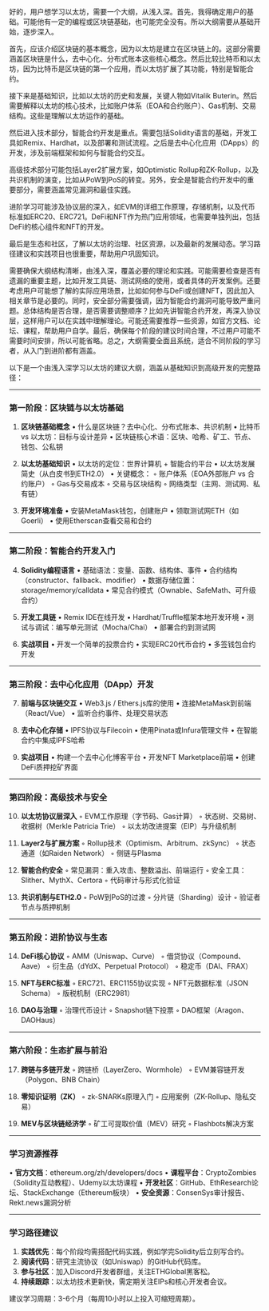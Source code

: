 好的，用户想学习以太坊，需要一个大纲，从浅入深。首先，我得确定用户的基础。可能他有一定的编程或区块链基础，也可能完全没有。所以大纲需要从基础开始，逐步深入。

首先，应该介绍区块链的基本概念，因为以太坊是建立在区块链上的。这部分需要涵盖区块链是什么，去中心化、分布式账本这些核心概念。然后比较比特币和以太坊，因为比特币是区块链的第一个应用，而以太坊扩展了其功能，特别是智能合约。

接下来是基础知识，比如以太坊的历史和发展，关键人物如Vitalik Buterin。然后需要解释以太坊的核心技术，比如账户体系（EOA和合约账户）、Gas机制、交易结构。这些是理解以太坊运作的基础。

然后进入技术部分，智能合约开发是重点。需要包括Solidity语言的基础，开发工具如Remix、Hardhat，以及部署和测试流程。之后是去中心化应用（DApps）的开发，涉及前端框架和如何与智能合约交互。

高级技术部分可能包括Layer2扩展方案，如Optimistic Rollup和ZK-Rollup，以及共识机制的演变，比如从PoW到PoS的转变。另外，安全是智能合约开发中的重要部分，需要涵盖常见漏洞和最佳实践。

进阶学习可能涉及协议层的深入，如EVM的详细工作原理，存储机制，以及代币标准如ERC20、ERC721。DeFi和NFT作为热门应用领域，也需要单独列出，包括DeFi的核心组件和NFT的开发。

最后是生态和社区，了解以太坊的治理、社区资源，以及最新的发展动态。学习路径建议和实践项目也很重要，帮助用户巩固知识。

需要确保大纲结构清晰，由浅入深，覆盖必要的理论和实践。可能需要检查是否有遗漏的重要主题，比如开发工具链、测试网络的使用，或者具体的开发案例。还要考虑用户可能想了解的实际应用场景，比如如何参与DeFi或创建NFT，因此加入相关章节是必要的。同时，安全部分需要强调，因为智能合约漏洞可能导致严重问题。总体结构是否合理，是否需要调整顺序？比如先讲智能合约开发，再深入协议层，这样用户可以在实践中理解理论。可能还需要推荐一些资源，如官方文档、论坛、课程，帮助用户自学。最后，确保每个阶段的建议时间合理，不过用户可能不需要时间安排，所以可能省略。总之，大纲需要全面且系统，适合不同阶段的学习者，从入门到进阶都有涵盖。




以下是一个由浅入深学习以太坊的建议大纲，涵盖从基础知识到高级开发的完整路径：

---

### **第一阶段：区块链与以太坊基础**
1. **区块链基础概念**
   • 什么是区块链？去中心化、分布式账本、共识机制
   • 比特币 vs 以太坊：目标与设计差异
   • 区块链核心术语：区块、哈希、矿工、节点、钱包、公私钥

2. **以太坊基础知识**
   • 以太坊的定位：世界计算机 + 智能合约平台
   • 以太坊发展简史（从白皮书到ETH2.0）
   • 关键概念：
     ◦ 账户体系（EOA外部账户 vs 合约账户）
     ◦ Gas与交易成本
     ◦ 交易与区块结构
     ◦ 网络类型（主网、测试网、私有链）

3. **开发环境准备**
   • 安装MetaMask钱包，创建账户
   • 领取测试网ETH（如Goerli）
   • 使用Etherscan查看交易和合约

---

### **第二阶段：智能合约开发入门**
4. **Solidity编程语言**
   • 基础语法：变量、函数、结构体、事件
   • 合约结构（constructor、fallback、modifier）
   • 数据存储位置：storage/memory/calldata
   • 常见合约模式（Ownable、SafeMath、可升级合约）

5. **开发工具链**
   • Remix IDE在线开发
   • Hardhat/Truffle框架本地开发环境
   • 测试与调试：编写单元测试（Mocha/Chai）
   • 部署合约到测试网

6. **实战项目**
   • 开发一个简单的投票合约
   • 实现ERC20代币合约
   • 多签钱包合约开发

---

### **第三阶段：去中心化应用（DApp）开发**
7. **前端与区块链交互**
   • Web3.js / Ethers.js库的使用
   • 连接MetaMask到前端（React/Vue）
   • 监听合约事件、处理交易状态

8. **去中心化存储**
   • IPFS协议与Filecoin
   • 使用Pinata或Infura管理文件
   • 在智能合约中集成IPFS哈希

9. **实战项目**
   • 构建一个去中心化博客平台
   • 开发NFT Marketplace前端
   • 创建DeFi质押挖矿界面

---

### **第四阶段：高级技术与安全**
10. **以太坊协议层深入**
    ◦ EVM工作原理（字节码、Gas计算）
    ◦ 状态树、交易树、收据树（Merkle Patricia Trie）
    ◦ 以太坊改进提案（EIP）与升级机制

11. **Layer2与扩展方案**
    ◦ Rollup技术（Optimism、Arbitrum、zkSync）
    ◦ 状态通道（如Raiden Network）
    ◦ 侧链与Plasma

12. **智能合约安全**
    ◦ 常见漏洞：重入攻击、整数溢出、前端运行
    ◦ 安全工具：Slither、MythX、Certora
    ◦ 代码审计与形式化验证

13. **共识机制与ETH2.0**
    ◦ PoW到PoS的过渡
    ◦ 分片链（Sharding）设计
    ◦ 验证者节点与质押机制

---

### **第五阶段：进阶协议与生态**
14. **DeFi核心协议**
    ◦ AMM（Uniswap、Curve）
    ◦ 借贷协议（Compound、Aave）
    ◦ 衍生品（dYdX、Perpetual Protocol）
    ◦ 稳定币（DAI、FRAX）

15. **NFT与ERC标准**
    ◦ ERC721、ERC1155协议实现
    ◦ NFT元数据标准（JSON Schema）
    ◦ 版税机制（ERC2981）

16. **DAO与治理**
    ◦ 治理代币设计
    ◦ Snapshot链下投票
    ◦ DAO框架（Aragon、DAOHaus）

---

### **第六阶段：生态扩展与前沿**
17. **跨链与多链开发**
    ◦ 跨链桥（LayerZero、Wormhole）
    ◦ EVM兼容链开发（Polygon、BNB Chain）

18. **零知识证明（ZK）**
    ◦ zk-SNARKs原理入门
    ◦ 应用案例（ZK-Rollup、隐私交易）

19. **MEV与区块链经济学**
    ◦ 矿工可提取价值（MEV）研究
    ◦ Flashbots解决方案

---

### **学习资源推荐**
• **官方文档**：ethereum.org/zh/developers/docs
• **课程平台**：CryptoZombies（Solidity互动教程）、Udemy以太坊课程
• **开发社区**：GitHub、EthResearch论坛、StackExchange（Ethereum板块）
• **安全资源**：ConsenSys审计报告、Rekt.news漏洞分析

---

### **学习路径建议**
1. **实践优先**：每个阶段均需搭配代码实践，例如学完Solidity后立刻写合约。
2. **阅读代码**：研究主流协议（如Uniswap）的GitHub代码库。
3. **参与社区**：加入Discord开发者群组，关注ETHGlobal黑客松。
4. **持续跟踪**：以太坊技术更新快，需定期关注EIPs和核心开发者会议。

建议学习周期：3-6个月（每周10小时以上投入可缩短周期）。
